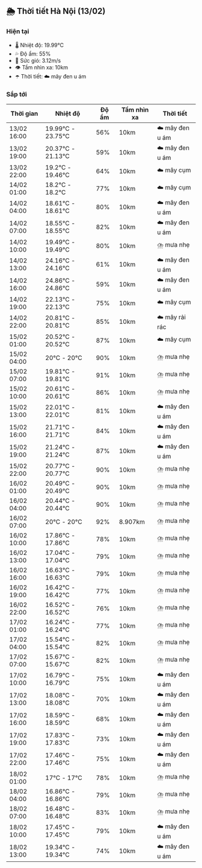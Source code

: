 ## 🌦️ Thời tiết Hà Nội (13/02)

### Hiện tại

- 🌡️ Nhiệt độ: 19.99℃
- 💦 Độ ẩm: 55%
- 💨 Sức gió: 3.12m/s
- 👁️ Tầm nhìn xa: 10km
- ☂️ Thời tiết: ☁️ mây đen u ám

### Sắp tới

| Thời gian | Nhiệt độ | Độ ẩm | Tầm nhìn xa | Thời tiết |
| --- | --- | --- | --- | --- |
| 13/02 16:00 | 19.99℃ - 23.75℃ | 56% | 10km | ☁️ mây đen u ám |
| 13/02 19:00 | 20.37℃ - 21.13℃ | 59% | 10km | ☁️ mây đen u ám |
| 13/02 22:00 | 19.2℃ - 19.46℃ | 64% | 10km | ☁️ mây cụm |
| 14/02 01:00 | 18.2℃ - 18.2℃ | 77% | 10km | ☁️ mây cụm |
| 14/02 04:00 | 18.61℃ - 18.61℃ | 80% | 10km | ☁️ mây đen u ám |
| 14/02 07:00 | 18.55℃ - 18.55℃ | 82% | 10km | ☁️ mây đen u ám |
| 14/02 10:00 | 19.49℃ - 19.49℃ | 80% | 10km | ⛈️ mưa nhẹ |
| 14/02 13:00 | 24.16℃ - 24.16℃ | 61% | 10km | ☁️ mây đen u ám |
| 14/02 16:00 | 24.86℃ - 24.86℃ | 59% | 10km | ☁️ mây đen u ám |
| 14/02 19:00 | 22.13℃ - 22.13℃ | 75% | 10km | ☁️ mây cụm |
| 14/02 22:00 | 20.81℃ - 20.81℃ | 85% | 10km | ☁️ mây rải rác |
| 15/02 01:00 | 20.52℃ - 20.52℃ | 87% | 10km | ☁️ mây cụm |
| 15/02 04:00 | 20℃ - 20℃ | 90% | 10km | ⛈️ mưa nhẹ |
| 15/02 07:00 | 19.81℃ - 19.81℃ | 91% | 10km | ⛈️ mưa nhẹ |
| 15/02 10:00 | 20.61℃ - 20.61℃ | 86% | 10km | ⛈️ mưa nhẹ |
| 15/02 13:00 | 22.01℃ - 22.01℃ | 81% | 10km | ☁️ mây đen u ám |
| 15/02 16:00 | 21.71℃ - 21.71℃ | 84% | 10km | ☁️ mây đen u ám |
| 15/02 19:00 | 21.24℃ - 21.24℃ | 87% | 10km | ☁️ mây đen u ám |
| 15/02 22:00 | 20.77℃ - 20.77℃ | 90% | 10km | ⛈️ mưa nhẹ |
| 16/02 01:00 | 20.49℃ - 20.49℃ | 90% | 10km | ⛈️ mưa nhẹ |
| 16/02 04:00 | 20.44℃ - 20.44℃ | 90% | 10km | ⛈️ mưa nhẹ |
| 16/02 07:00 | 20℃ - 20℃ | 92% | 8.907km | ⛈️ mưa nhẹ |
| 16/02 10:00 | 17.86℃ - 17.86℃ | 78% | 10km | ⛈️ mưa nhẹ |
| 16/02 13:00 | 17.04℃ - 17.04℃ | 79% | 10km | ⛈️ mưa nhẹ |
| 16/02 16:00 | 16.63℃ - 16.63℃ | 79% | 10km | ⛈️ mưa nhẹ |
| 16/02 19:00 | 16.42℃ - 16.42℃ | 77% | 10km | ⛈️ mưa nhẹ |
| 16/02 22:00 | 16.52℃ - 16.52℃ | 76% | 10km | ⛈️ mưa nhẹ |
| 17/02 01:00 | 16.24℃ - 16.24℃ | 77% | 10km | ⛈️ mưa nhẹ |
| 17/02 04:00 | 15.54℃ - 15.54℃ | 82% | 10km | ⛈️ mưa nhẹ |
| 17/02 07:00 | 15.67℃ - 15.67℃ | 82% | 10km | ⛈️ mưa nhẹ |
| 17/02 10:00 | 16.79℃ - 16.79℃ | 75% | 10km | ☁️ mây đen u ám |
| 17/02 13:00 | 18.08℃ - 18.08℃ | 70% | 10km | ☁️ mây đen u ám |
| 17/02 16:00 | 18.59℃ - 18.59℃ | 68% | 10km | ☁️ mây đen u ám |
| 17/02 19:00 | 17.83℃ - 17.83℃ | 73% | 10km | ☁️ mây đen u ám |
| 17/02 22:00 | 17.46℃ - 17.46℃ | 75% | 10km | ☁️ mây đen u ám |
| 18/02 01:00 | 17℃ - 17℃ | 78% | 10km | ⛈️ mưa nhẹ |
| 18/02 04:00 | 16.86℃ - 16.86℃ | 79% | 10km | ⛈️ mưa nhẹ |
| 18/02 07:00 | 16.48℃ - 16.48℃ | 83% | 10km | ⛈️ mưa nhẹ |
| 18/02 10:00 | 17.45℃ - 17.45℃ | 79% | 10km | ☁️ mây đen u ám |
| 18/02 13:00 | 19.34℃ - 19.34℃ | 74% | 10km | ☁️ mây đen u ám |
